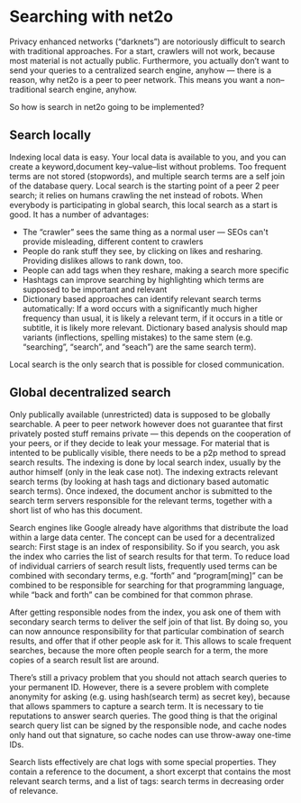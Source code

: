 # Searching with net2o #

Privacy enhanced networks (“darknets”) are notoriously difficult to search
with traditional approaches.  For a start, crawlers will not work, because
most material is not actually public.  Furthermore, you actually don’t want to
send your queries to a centralized search engine, anyhow — there is a reason,
why net2o is a peer to peer network.  This means you want a non–traditional
search engine, anyhow.

So how is search in net2o going to be implemented?

## Search locally ##

Indexing local data is easy.  Your local data is available to you, and you can
create a keyword,document key–value–list without problems.  Too frequent terms
are not stored (stopwords), and multiple search terms are a self join of the
database query.  Local search is the starting point of a peer 2 peer search;
it relies on humans crawling the net instead of robots.  When everybody is
participating in global search, this local search as a start is good.  It has
a number of advantages:

* The “crawler” sees the same thing as a normal user — SEOs can't provide
  misleading, different content to crawlers
* People do rank stuff they see, by clicking on likes and resharing.
  Providing dislikes allows to rank down, too.
* People can add tags when they reshare, making a search more specific
* Hashtags can improve searching by highlighting which terms are supposed to
  be important and relevant
* Dictionary based approaches can identify relevant search terms
  automatically: If a word occurs with a significantly much higher frequency
  than usual, it is likely a relevant term, if it occurs in a title or
  subtitle, it is likely more relevant.  Dictionary based analysis should map
  variants (inflections, spelling mistakes) to the same stem
  (e.g. “searching”, “search”, and “seach”) are the same search term).

Local search is the only search that is possible for closed communication.

## Global decentralized search ##

Only publically available (unrestricted) data is supposed to be globally
searchable.  A peer to peer network however does not guarantee that first
privately posted stuff remains private — this depends on the cooperation of
your peers, or if they decide to leak your message.  For material that is
intented to be publically visible, there needs to be a p2p method to spread
search results.  The indexing is done by local search index, usually by the
author himself (only in the leak case not).  The indexing extracts relevant
search terms (by looking at hash tags and dictionary based automatic search
terms).  Once indexed, the document anchor is submitted to the search term
servers responsible for the relevant terms, together with a short list of who
has this document.

Search engines like Google already have algorithms that distribute the load
within a large data center.  The concept can be used for a decentralized
search:  First stage is an index of responsibility.  So if you search, you ask
the index who carries the list of search results for that term.  To reduce
load of individual carriers of search result lists, frequently used terms can
be combined with secondary terms, e.g. “forth” and “program[ming]” can be
combined to be responsible for searching for that programming language, while
“back and forth” can be combined for that common phrase.

After getting responsible nodes from the index, you ask one of them with
secondary search terms to deliver the self join of that list.  By doing so,
you can now announce responsibility for that particular combination of search
results, and offer that if other people ask for it.  This allows to scale
frequent searches, because the more often people search for a term, the more
copies of a search result list are around.

There’s still a privacy problem that you should not attach search queries to
your permanent ID.  However, there is a severe problem with complete anonymity
for asking (e.g. using hash(search term) as secret key), because that allows
spammers to capture a search term.  It is necessary to tie reputations to
answer search queries.  The good thing is that the original search query list
can be signed by the responsible node, and cache nodes only hand out that
signature, so cache nodes can use throw-away one-time IDs.

Search lists effectively are chat logs with some special properties.  They
contain a reference to the document, a short excerpt that contains the most
relevant search terms, and a list of tags: search terms in decreasing order of
relevance.
